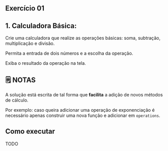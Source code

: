 ## Exercício 01

## 1. Calculadora Básica:

Crie uma calculadora que realize as operações básicas: soma, subtração, multiplicação e divisão.

Permita a entrada de dois números e a escolha da operação.

Exiba o resultado da operação na tela.


## :spiral_notepad: NOTAS

A solução está escrita de tal forma que **facilita** a adição de novos métodos de cálculo.

Por exemplo: caso queira adicionar uma operação de exponenciação é necessário apenas construir uma nova função e adicionar em `operations`.


## Como executar

TODO
